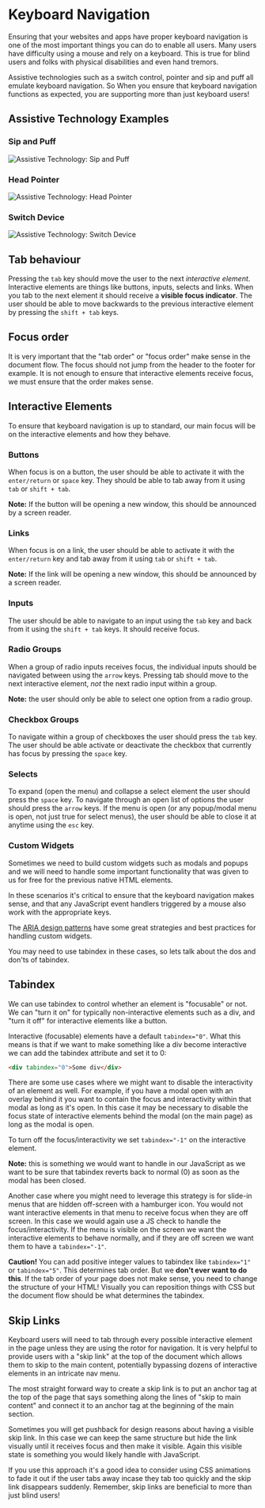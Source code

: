 <!-- Student Takeaway -->
<!-- By the end of this lesson students should be familiar with all of the expected keyboard navigation and able to check a website for correct keyboard behaviour -->

# Keyboard Navigation

Ensuring that your websites and apps have proper keyboard navigation is one of the most important things you can do to enable all users. Many users have difficulty using a mouse and rely on a keyboard. This is true for blind users and folks with physical disabilities and even hand tremors. 

Assistive technologies such as a switch control, pointer and sip and puff all emulate keyboard navigation. So When you ensure that keyboard navigation functions as expected, you are supporting more than just keyboard users! 

## Assistive Technology Examples

### Sip and Puff

![Assistive Technology: Sip and Puff](https://hychalknotes.s3.amazonaws.com/sip_and_puff.jpeg)

### Head Pointer

![Assistive Technology: Head Pointer](https://hychalknotes.s3.amazonaws.com/head_pointer.jpg)

### Switch Device

![Assistive Technology: Switch Device](https://hychalknotes.s3.amazonaws.com/switch_device.jpg)

## Tab behaviour

Pressing the `tab` key should move the user to the next *interactive element*. Interactive elements are things like buttons, inputs, selects and links. When you tab to the next element it should receive a **visible focus indicator**. The user should be able to move backwards to the previous interactive element by pressing the `shift + tab` keys.

## Focus order

It is very important that the "tab order" or "focus order" make sense in the document flow. The focus should not jump from the header to the footer for example. It is not enough to ensure that interactive elements receive focus, we must ensure that the order makes sense.

## Interactive Elements

To ensure that keyboard navigation is up to standard, our main focus will be on the interactive elements and how they behave.

### Buttons

When focus is on a button, the user should be able to activate it with the `enter/return` or `space` key. They should be able to tab away from it using `tab` or `shift + tab`.

**Note:** If the button will be opening a new window, this should be announced by a screen reader.

### Links

When focus is on a link, the user should be able to activate it with the `enter/return` key and tab away from it using `tab` or `shift + tab`.

**Note:** If the link will be opening a new window, this should be announced by a screen reader.

### Inputs

The user should be able to navigate to an input using the `tab` key and back from it using the `shift + tab` keys. It should receive focus.

### Radio Groups

When a group of radio inputs receives focus, the individual inputs should be navigated between using the `arrow` keys. Pressing tab should move to the next interactive element, *not* the next radio input within a group.

**Note:** the user should only be able to select one option from a radio group.

### Checkbox Groups

To navigate within a group of checkboxes the user should press the `tab` key. The user should be able activate or deactivate the checkbox that currently has focus by pressing the `space` key. 

### Selects 

To expand (open the menu) and collapse a select element the user should press the `space` key. To navigate through an open list of options the user should press the `arrow` keys. If the menu is open (or any popup/modal menu is open, not just true for select menus), the user should be able to close it at anytime using the `esc` key.

### Custom Widgets

Sometimes we need to build custom widgets such as modals and popups and we will need to handle some important functionality that was given to us for free for the previous native HTML elements. 

In these scenarios it's critical to ensure that the keyboard navigation makes sense, and that any JavaScript event handlers triggered by a mouse also work with the appropriate keys. 

The [ARIA design patterns](https://www.w3.org/TR/wai-aria-practices/) have some great strategies and best practices for handling custom widgets. 

You may need to use tabindex in these cases, so lets talk about the dos and don'ts of tabindex.

## Tabindex

We can use tabindex to control whether an element is "focusable" or not. We can "turn it on" for typically non-interactive elements such as a div, and "turn it off" for interactive elements like a button.

Interactive (focusable) elements have a default `tabindex="0"`. What this means is that if we want to make something like a div become interactive we can add the tabindex attribute and set it to 0:
```HTML
<div tabindex="0">Some div</div>
```

There are some use cases where we might want to disable the interactivity of an element as well. For example, if you have a modal open with an overlay behind it you want to contain the focus and interactivity within that modal as long as it's open. In this case it may be necessary to disable the focus state of interactive elements behind the modal (on the main page) as long as the modal is open. 

To turn off the focus/interactivity we set `tabindex="-1"` on the interactive element. 

**Note:** this is something we would want to handle in our JavaScript as we want to be sure that tabindex reverts back to normal (0) as soon as the modal has been closed. 

Another case where you might need to leverage this strategy is for slide-in menus that are hidden off-screen with a hamburger icon. You would not want interactive elements in that menu to receive focus when they are off screen. In this case we would again use a JS check to handle the focus/interactivity. If the menu is visible on the screen we want the interactive elements to behave normally, and if they are off screen we want them to have a `tabindex="-1"`.

**Caution!** You can add positive integer values to tabindex like `tabindex="1"` or `tabindex="5"`. This determines tab order. But we **don't ever want to do this**. If the tab order of your page does not make sense, you need to change the structure of your HTML! Visually you can reposition things with CSS but the document flow should be what determines the tabindex. 

## Skip Links

Keyboard users will need to tab through every possible interactive element in the page unless they are using the rotor for navigation. It is very helpful to provide users with a "skip link" at the top of the document which allows them to skip to the main content, potentially bypassing dozens of interactive elements in an intricate nav menu. 

The most straight forward way to create a skip link is to put an anchor tag at the top of the page that says something along the lines of "skip to main content" and connect it to an anchor tag at the beginning of the main section. 

Sometimes you will get pushback for design reasons about having a visible skip link. In this case we can keep the same structure but hide the link visually until it receives focus and then make it visible. Again this visible state is something you would likely handle with JavaScript. 

If you use this approach it's a good idea to consider using CSS animations to fade it out if the user tabs away incase they tab too quickly and the skip link disappears suddenly. Remember, skip links are beneficial to more than just blind users!
